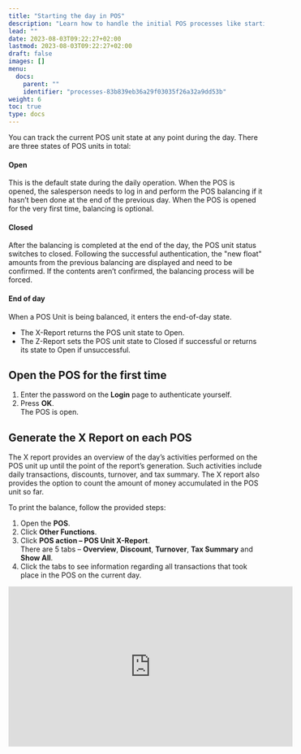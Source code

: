 ```yaml
---
title: "Starting the day in POS"
description: "Learn how to handle the initial POS processes like starting the day in POS, inserting the initial float, and printing the balance for each POS."
lead: ""
date: 2023-08-03T09:22:27+02:00
lastmod: 2023-08-03T09:22:27+02:00
draft: false
images: []
menu:
  docs:
    parent: ""
    identifier: "processes-83b839eb36a29f03035f26a32a9dd53b"
weight: 6
toc: true
type: docs
---
```


You can track the current POS unit state at any point during the day. There are three states of POS units in total:

#### Open

This is the default state during the daily operation. When the POS is opened, the salesperson needs to log in and perform the POS balancing if it hasn’t been done at the end of the previous day. When the POS is opened for the very first time, balancing is optional.

#### Closed

After the balancing is completed at the end of the day, the POS unit status switches to closed. Following the successful authentication, the "new float" amounts from the previous balancing are displayed and need to be confirmed. If the contents aren’t confirmed, the balancing process will be forced. 

#### End of day

When a POS Unit is being balanced, it enters the end-of-day state.

- The X-Report returns the POS unit state to Open.
- The Z-Report sets the POS unit state to Closed if successful or returns its state to Open if unsuccessful. 

## Open the POS for the first time

1. Enter the password on the **Login** page to authenticate yourself.
2. Press **OK**.     
   The POS is open.

##  Generate the X Report on each POS

The X report provides an overview of the day’s activities performed on the POS unit up until the point of the report’s generation. Such activities include daily transactions, discounts, turnover, and tax summary. The X report also provides the option to count the amount of money accumulated in the POS unit so far.

To print the balance, follow the provided steps:

1. Open the **POS**.
2. Click **Other Functions**.
3. Click **POS action – POS Unit X-Report**.    
   There are 5 tabs – **Overview**, **Discount**, **Turnover**, **Tax Summary** and **Show All**.
4. Click the tabs to see information regarding all transactions that took place in the POS on the current day.

<iframe width="560" height="315" src="https://www.youtube.com/embed/oQFDJ1WTdyk" title="YouTube video player" frameborder="0" allow="accelerometer; autoplay; clipboard-write; encrypted-media; gyroscope; picture-in-picture; web-share" allowfullscreen></iframe>